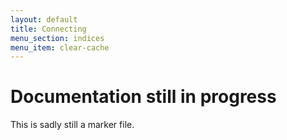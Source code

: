 ```yaml
---
layout: default
title: Connecting
menu_section: indices
menu_item: clear-cache
---
```



# Documentation still in progress

This is sadly still a marker file.

